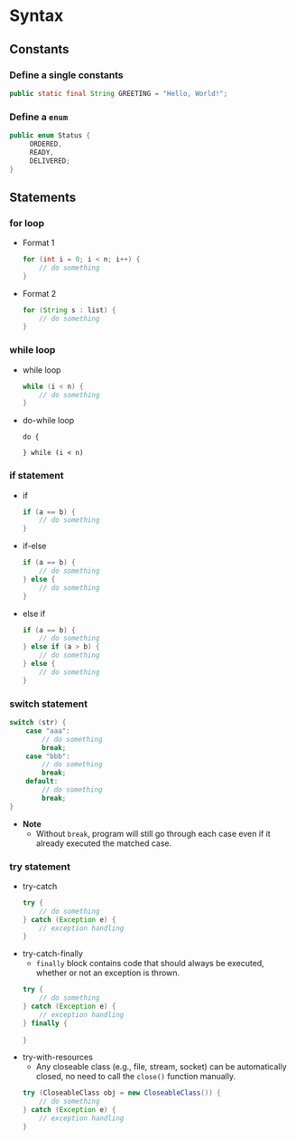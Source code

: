# Syntax

## Constants
### Define a single constants
```java
public static final String GREETING = "Hello, World!";
```
### Define a `enum` 
```java
public enum Status {
     ORDERED,
     READY, 
     DELIVERED; 
}
```

## Statements
### for loop
- Format 1
  ```java
  for (int i = 0; i < n; i++) {
      // do something
  }
  ```
- Format 2
  ```java
  for (String s : list) {
      // do something
  }
  ```

### while loop
- while loop
  ```java
  while (i < n) {
      // do something
  }
  ```
- do-while loop
  ```
  do {

  } while (i < n)
  ```

### if statement
- if
  ```java
  if (a == b) {
      // do something
  }
  ```
- if-else
  ```java
  if (a == b) {
      // do something
  } else {
      // do something
  }
  ```
- else if
  ```java
  if (a == b) {
      // do something
  } else if (a > b) {
      // do something
  } else {
      // do something
  }
  ```

### switch statement
```java
switch (str) {
    case "aaa":
        // do something
        break;
    case "bbb":
        // do something
        break;
    default:
        // do something
        break;
}
```
- **Note**
   - Without `break`, program will still go through each case even if it already executed the matched case.

### try statement
- try-catch
  ```java
  try {
      // do something
  } catch (Exception e) {
      // exception handling
  }
  ```
- try-catch-finally
   - `finally` block contains code that should always be executed, whether or not an exception is thrown.
  ```java
  try {
      // do something
  } catch (Exception e) {
      // exception handling
  } finally {
      
  }
  ```
- try-with-resources
   - Any closeable class (e.g., file, stream, socket) can be automatically closed, no need to call the `close()` function manually.
  ```java
  try (CloseableClass obj = new CloseableClass()) {
      // do something
  } catch (Exception e) {
      // exception handling
  }
  ```
  

